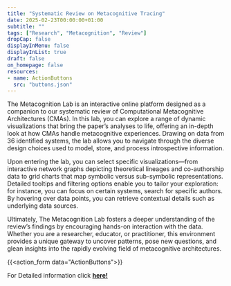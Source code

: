 ```yaml
---
title: "Systematic Review on Metacognitive Tracing"
date: 2025-02-23T00:00:00+01:00
subtitle: ""
tags: ["Research", "Metacognition", "Review"]
dropCap: false
displayInMenu: false
displayInList: true
draft: false
on_homepage: false
resources:
- name: ActionButtons
  src: "buttons.json"
---
```


The Metacognition Lab is an interactive online platform designed as a companion to our systematic review of Computational Metacognitive Architectures (CMAs). In this lab, you can explore a range of dynamic visualizations that bring the paper’s analyses to life, offering an in-depth look at how CMAs handle metacognitive experiences. Drawing on data from 36 identified systems, the lab allows you to navigate through the diverse design choices used to model, store, and process introspective information.


Upon entering the lab, you can select specific visualizations—from interactive network graphs depicting theoretical lineages and co-authorship data to grid charts that map symbolic versus sub-symbolic representations. Detailed tooltips and filtering options enable you to tailor your exploration: for instance, you can focus on certain systems, search for specific authors. By hovering over data points, you can retrieve contextual details such as underlying data sources.


Ultimately, The Metacognition Lab fosters a deeper understanding of the review’s findings by encouraging hands-on interaction with the data. Whether you are a researcher, educator, or practitioner, this environment provides a unique gateway to uncover patterns, pose new questions, and glean insights into the rapidly evolving field of metacognitive architectures.


{{<action_form data="ActionButtons">}}

<div class="hidde-after-preview">
  For Detailed information click
  <a class="btn btn-success" target="_blank" href="survey-on-metacognitive-tracing"><b>here!</b></a>
</div>

<!--more-->

[comment]: <> (without the <!--more-->, only the first paragraph is shown on the page)